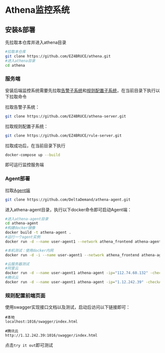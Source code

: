 # Athena监控系统



## 安装&部署

先拉取本仓库并进入athena目录

```bash
#拉取本仓库
git clone https://github.com/EZ4BRUCE/athena.git
#进入athena目录
cd athena
```



### 服务端

安装后端监控系统需要先拉取[告警子系统](https://github.com/EZ4BRUCE/athena-server)和[规则配置子系统](https://github.com/EZ4BRUCE/rule-server)，在当前目录下执行以下拉取命令

拉取告警子系统：

```bash
git clone https://github.com/EZ4BRUCE/athena-server.git
```

拉取规则配置子系统：

```bash
git clone https://github.com/EZ4BRUCE/rule-server.git
```

拉取成功后，在当前目录下执行

```bash
docker-compose up --build
```

即可运行监控服务端



### Agent部署

拉取[Agent端](https://github.com/DeltaDemand/athena-agent)

```bash
git clone https://github.com/DeltaDemand/athena-agent.git
```

进入athena-agent目录，执行以下docker命令即可启动Agent端：

```bash
#进入athena-agent目录
cd athena-agent
#构建docker镜像
docker build -t athena-agent .
#运行一个agent实例
docker run -d --name user-agent1 --network athena_frontend athena-agent

#本机测试：使用docker内网
docker run -d -i --name user-agent1 --network athena_frontend athena-agent -aggregationTime=5 -checkAlive=30 -cpuR=10 -memR=10 -diskR=10 -cpu_memR=10

#云服务器测试
#阿里云
docker run -d --name user-agent1 athena-agent -ip="112.74.60.132" -checkAlive=30 -cpuR=10 -memR=10 -diskR=10 -cpu_memR=10
#腾讯云
docker run -d --name user-agent1 athena-agent -ip="1.12.242.39" -checkAlive=30 -cpuR=10 -memR=10 -diskR=10 -cpu_memR=10
```



### 规则配置前端页面

使用swagger实现接口文档以及测试，启动后访问以下链接即可：

```
#本地
localhost:1016/swagger/index.html

#腾讯云
http://1.12.242.39:1016/swagger/index.html
```

点击`try it out`即可测试
